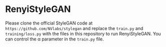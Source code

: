# RenyiStyleGAN
  
Please clone the official StyleGAN code at `https://github.com/NVlabs/stylegan` and replace the `train.py` and `training/loss.py` with
the files in this repository to run RenyiStyleGAN.
You can control the &alpha; parameter in the `train.py` file.
